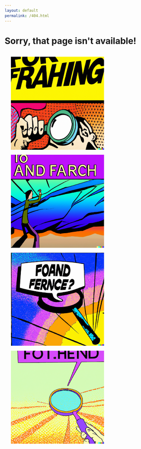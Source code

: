 ```yaml
---
layout: default
permalink: /404.html
---
```


# Sorry, that page isn't available!

<style>
.row {
  display: flex;
  flex-wrap: wrap;
  padding: 0 16px;
}

/* Create two equal columns that sits next to each other */
.column {
  flex: 50%;
  padding: 0 4px;
}

.column img {
  margin-top: 16px;
  vertical-align: middle;
} 
</style>

<div class="row">
    <div class="column">
      <img src="/assets/img/dalle/notfound-1.png" width="300">
      <img src="/assets/img/dalle/notfound-2.png" width="300">
    </div>
</div>    
<div class="row">
    <div class="column">
        <img src="/assets/img/dalle/notfound-3.png" width="300">
        <img src="/assets/img/dalle/notfound-4.png" width="300">
    </div>
</div>